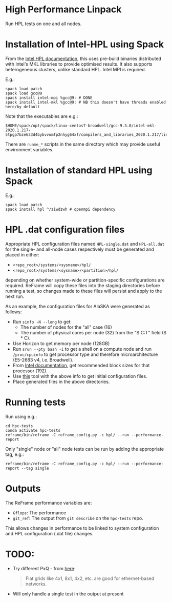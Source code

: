 # High Performance Linpack

Run HPL tests on one and all nodes.

# Installation of Intel-HPL using Spack

From the [Intel HPL documentation](https://software.intel.com/content/www/us/en/develop/documentation/mkl-windows-developer-guide/top/intel-math-kernel-library-benchmarks/intel-distribution-for-linpack-benchmark/overview-of-the-intel-distribution-for-linpack-benchmark.html), this uses pre-build binaries distributed with Intel's MKL libraries to provide optimised results. It also supports heterogeneous clusters, unlike standard HPL. Intel MPI is required.


E.g.:

    spack load patch
    spack load gcc@9
    spack install intel-mpi %gcc@9: # DONE
    spack install intel-mkl %gcc@9: # NB this doesn't have threads enabled here/by default

Note that the executables are e.g.:

    $HOME/spack/opt/spack/linux-centos7-broadwell/gcc-9.3.0/intel-mkl-2020.1.217-5tpgp7bze633d4bybvvumfp2nhyg64xf/compilers_and_libraries_2020.1.217/linux/mkl/benchmarks/mp_linpack/xhpl_intel64_{static,dynamic}

There are `runme_*` scripts in the same directory which may provide useful environment variables.

# Installation of standard HPL using Spack

E.g.:

    spack load patch
    spack install hpl ^/ziwdzwh # openmpi dependency

# HPL .dat configuration files

Appropriate HPL configuration files named `HPL-single.dat` and `HPL-all.dat` for the single- and all-node cases respectively must be generated and placed in either:

- `<repo_root>/systems/<sysname>/hpl/`
- `<repo_root>/systems/<sysname>/<partition>/hpl/`

depending on whether system-wide or partition-specific configurations are required. ReFrame will copy these files into the staging directories before running a test, so changes made to these files will persist and apply to the next run.

As an example, the configuration files for AlaSKA were generated as follows:
- Run `sinfo -N --long` to get:
    - The number of nodes for the "all" case (16)
    - The number of physical cores per node (32) from the "S:C:T" field (S * C).
- Use Horizon to get memory per node (128GB)
- Run `srun --pty bash -i` to get a shell on a compute node and run `/proc/cpuinfo` to get processor type and therefore microarchitecture (E5-2683 v4, i.e. Broadwell).
- From [Intel documentation](https://software.intel.com/content/www/us/en/develop/documentation/mkl-linux-developer-guide/top/intel-math-kernel-library-benchmarks/intel-distribution-for-linpack-benchmark/configuring-parameters.html), get recommended block sizes for that processor  (192).
- Use [this](https://www.advancedclustering.com/act_kb/tune-hpl-dat-file/) tool with the above info to get initial configuration files.
- Place generated files in the above directories.

# Running tests

Run using e.g.:
        
    cd hpc-tests
    conda activate hpc-tests
    reframe/bin/reframe -C reframe_config.py -c hpl/ --run --performance-report

Only "single" node or "all" node tests can be run by adding the appropriate tag, e.g.:

    reframe/bin/reframe -C reframe_config.py -c hpl/ --run --performance-report --tag single

# Outputs

The ReFrame performance variables are:

- `Gflops`: The performance
- `git_ref`: The output from `git describe` on the `hpc-tests` repo.

This allows changes in performance to be linked to system configuration and HPL configuration (.dat file) changes.


# TODO:
- Try different PxQ - from [here](https://community.brightcomputing.com/question/how-do-i-run-the-hpl-test-on-a-bright-cluster-5d6614ba08e8e81e885f19f3):
    > Flat grids  like 4x1, 8x1, 4x2, etc. are good for ethernet-based networks.
- Will only handle a single test in the output at present